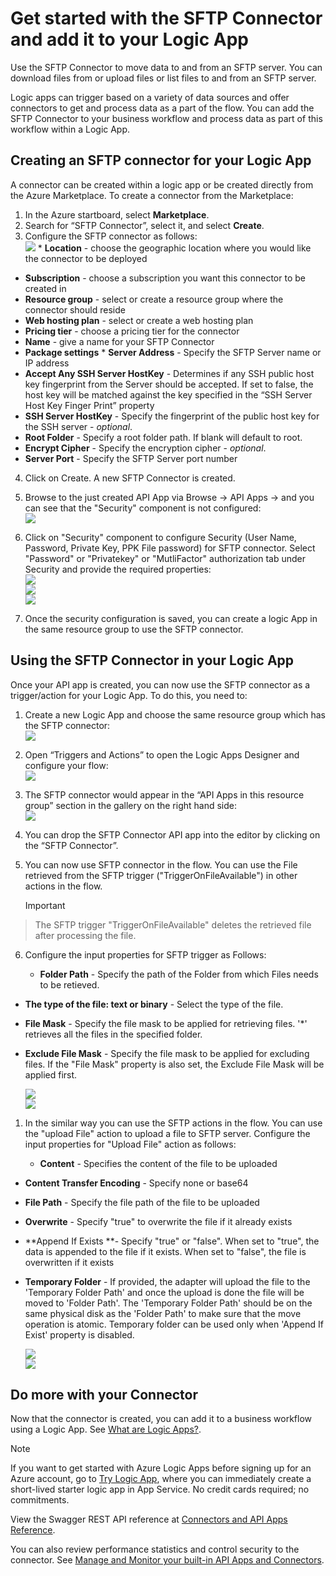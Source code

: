 <properties
    pageTitle="Using the SFTP Connector in Logic Apps | Microsoft Azure App Service"
    description="How to create and configure the SFTP Connector or API app and use it in a logic app in Azure App Service"
    authors="anuragdalmia"
    manager="dwrede"
    editor=""
    services="app-service\logic"
    documentationCenter=""/>

<tags
    ms.service="app-service-logic"
    ms.workload="integration"
    ms.tgt_pltfrm="na"
    ms.devlang="na"
    ms.topic="article"
    ms.date="11/30/2015"
    ms.author="sameerch"/>

# Get started with the SFTP Connector and add it to your Logic App
Use the SFTP Connector to move data to and from an SFTP server. You can download files from or upload files or list files to and from an SFTP server.

Logic apps can trigger based on a variety of data sources and offer connectors to get and process data as a part of the flow. You can add the SFTP Connector to your business workflow and process data as part of this workflow within a Logic App. 

## Creating an SFTP connector for your Logic App
A connector can be created within a logic app or be created directly from the Azure Marketplace. To create a connector from the Marketplace:  

1. In the Azure startboard, select **Marketplace**.
2. Search for “SFTP Connector”, select it, and select **Create**.
3. Configure the SFTP connector as follows:  
![][1]   * **Location** - choose the geographic location where you would like the connector to be deployed
* **Subscription** - choose a subscription you want this connector to be created in
* **Resource group** - select or create a resource group where the connector should reside
* **Web hosting plan** - select or create a web hosting plan
* **Pricing tier** - choose a pricing tier for the connector
* **Name** - give a name for your SFTP Connector
* **Package settings**  * **Server Address** - Specify the SFTP Server name or IP address
* **Accept Any SSH Server HostKey** - Determines if any SSH public host key fingerprint from the Server should be accepted. If set to false, the host key will be matched against the key specified in the “SSH Server Host Key Finger Print” property
* **SSH Server HostKey** - Specify the fingerprint of the public host key for the SSH server - *optional*.
* **Root Folder** - Specify a root folder path.  If blank will default to root.
* **Encrypt Cipher** - Specify the encryption cipher - *optional*.
* **Server Port** - Specify the SFTP Server port number




4. Click on Create. A new SFTP Connector is created.

5. Browse to the just created API App via Browse -> API Apps -> <Name of the API App just created> and you can see that the "Security" component is not configured:  
![][2]

6. Click on "Security" component to configure Security (User Name, Password, Private Key, PPK File password) for SFTP connector.
Select "Password" or "Privatekey" or "MutliFactor" authorization tab under Security and provide the required properties:  
![][3]  
![][4]  
![][5]  
7. Once the security configuration is saved, you can create a logic App in the same resource group to use the SFTP connector.

## Using the SFTP Connector in your Logic App
Once your API app is created, you can now use the SFTP connector as a trigger/action for your Logic App. To do this, you need to:

1. Create a new Logic App and choose the same resource group which has the SFTP connector:  
![][6]
2. Open “Triggers and Actions” to open the Logic Apps Designer and configure your flow:  
![][7]
3. The SFTP connector would appear in the “API Apps in this resource group” section in the gallery on the right hand side:  
![][8]
4. You can drop the SFTP Connector API app into the editor by clicking on the “SFTP Connector”.

5. You can now use SFTP connector in the flow. You can use the File retrieved from the SFTP trigger ("TriggerOnFileAvailable") in other actions in the flow.

   > [!IMPORTANT]
> The SFTP trigger "TriggerOnFileAvailable" deletes the retrieved file after processing the file.
> 
6. Configure the input properties for SFTP trigger as Follows:

   * **Folder Path** - Specify the path of the Folder from which Files needs to be retieved.
* **The type of the file: text or binary** - Select the type of the file.
* **File Mask** - Specify the file mask to be applied for retrieving files. '*' retrieves all the files in the specified folder.
* **Exclude File Mask** - Specify the file mask to be applied for excluding files. If the "File Mask" property is also set, the Exclude File Mask will be applied first.


    ![][9]  
    ![][10]

1. In the similar way you can use the SFTP actions in the flow. You can use the "upload File" action to upload a file to SFTP server. Configure the input properties for "Upload File" action as follows:

   * **Content** - Specifies the content of the file to be uploaded
* **Content Transfer Encoding** - Specify none or base64
* **File Path** - Specify the file path of the file to be uploaded
* **Overwrite** - Specify "true" to overwrite the file if it already exists
* **Append If Exists **- Specify "true" or "false". When set to "true", the data is appended to the file if it exists. When set to "false", the file is overwritten if it exists
* **Temporary Folder** - If provided, the adapter will upload the file to the 'Temporary Folder Path' and once the upload is done the file will be moved to 'Folder Path'. The 'Temporary Folder Path' should be on the same physical disk as the 'Folder Path' to make sure that the move operation is atomic. Temporary folder can be used only when 'Append If Exist' property is disabled.

   ![][11]  
![][12]


## Do more with your Connector
Now that the connector is created, you can add it to a business workflow using a Logic App. See [What are Logic Apps?](app-service-logic-what-are-logic-apps.md).

> [!NOTE]
> If you want to get started with Azure Logic Apps before signing up for an Azure account, go to [Try Logic App](https://tryappservice.azure.com/?appservice=logic), where you can immediately create a short-lived starter logic app in App Service. No credit cards required; no commitments.
> 
> 
View the Swagger REST API reference at [Connectors and API Apps Reference](http://go.microsoft.com/fwlink/p/?LinkId=529766).

You can also review performance statistics and control security to the connector. See [Manage and Monitor your built-in API Apps and Connectors](app-service-logic-monitor-your-connectors.md).

<!-- Image reference -->

[1]: ./media/app-service-logic-connector-sftp/img1.PNG
[2]: ./media/app-service-logic-connector-sftp/img2.PNG
[3]: ./media/app-service-logic-connector-sftp/img3.PNG
[4]: ./media/app-service-logic-connector-sftp/img4.PNG
[5]: ./media/app-service-logic-connector-sftp/img5.PNG
[6]: ./media/app-service-logic-connector-sftp/img6.PNG
[7]: ./media/app-service-logic-connector-sftp/img7.png
[8]: ./media/app-service-logic-connector-sftp/img8.png
[9]: ./media/app-service-logic-connector-sftp/img9.PNG
[10]: ./media/app-service-logic-connector-sftp/img10.PNG
[11]: ./media/app-service-logic-connector-sftp/img11.PNG
[12]: ./media/app-service-logic-connector-sftp/img12.PNG
